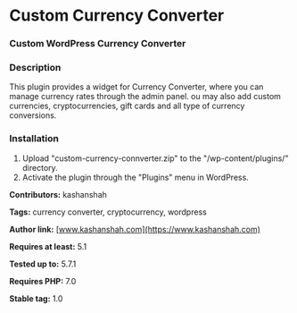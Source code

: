 # Custom Currency Converter

### Custom WordPress Currency Converter

### Description

This plugin provides a widget for Currency Converter, where you can manage currency rates through the admin panel. ou may also add custom currencies, cryptocurrencies, gift cards and all type of currency conversions.

### Installation

1. Upload \"custom-currency-connverter.zip\" to the \"/wp-content/plugins/\" directory.
1. Activate the plugin through the \"Plugins\" menu in WordPress.

__Contributors:__ kashanshah

__Tags:__ currency converter, cryptocurrency, wordpress

__Author link:__ [www.kashanshah.com](https://www.kashanshah.com)

__Requires at least:__ 5.1

__Tested up to:__ 5.7.1

__Requires PHP:__ 7.0

__Stable tag:__ 1.0